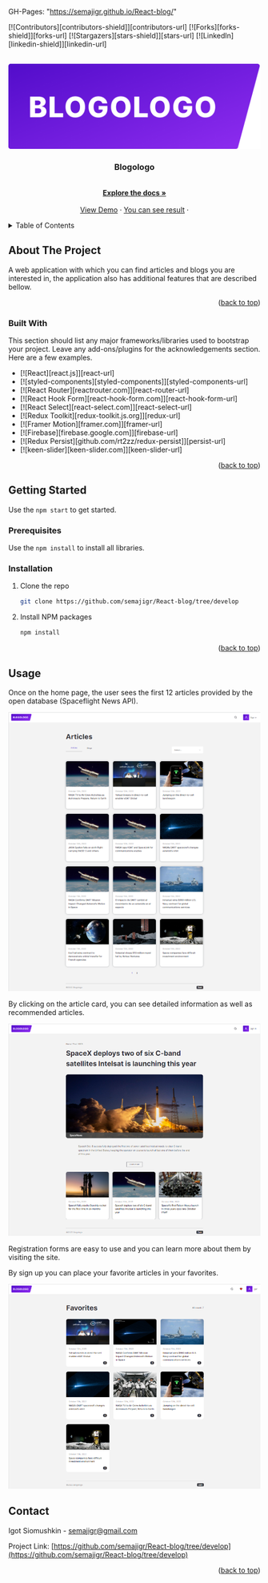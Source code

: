 GH-Pages: "https://semajigr.github.io/React-blog/"

[![Contributors][contributors-shield]][contributors-url]
[![Forks][forks-shield]][forks-url]
[![Stargazers][stars-shield]][stars-url]
[![LinkedIn][linkedin-shield]][linkedin-url]

<a name="readme-top"></a>

<a name="readme-top"></a>

<br />
<div align="center">
  <a href="https://github.com/semajigr/React-blog/tree/develop">
    <img src="images/logo.png" alt="Logo" >
  </a>

  <h3 align="center">Blogologo</h3>

  <p align="center">
       <br />
    <a href="https://github.com/semajigr/React-blog/tree/develop"><strong>Explore the docs »</strong></a>
    <br />
    <br />
    <a href="https://github.com/semajigr/React-blog/tree/develop">View Demo</a>
    ·
    <a href="https://semajigr.github.io/React-blog/">You can see result</a>
    ·

  </p>
</div>

<details>
  <summary>Table of Contents</summary>
  <ol>
    <li>
      <a href="#about-the-project">About The Project</a>
      <ul>
        <li><a href="#built-with">Built With</a></li>
      </ul>
    </li>
    <li>
      <a href="#getting-started">Getting Started</a>
      <ul>
        <li><a href="#prerequisites">Prerequisites</a></li>
        <li><a href="#installation">Installation</a></li>
      </ul>
    </li>
    <li><a href="#usage">Usage</a></li>
    <li><a href="#contact">Contact</a></li>
  </ol>
</details>

## About The Project

A web application with which you can find articles and blogs you are interested in, the application also has additional features that are described bellow.

<p align="right">(<a href="#readme-top">back to top</a>)</p>

### Built With

This section should list any major frameworks/libraries used to bootstrap your project. Leave any add-ons/plugins for the acknowledgements section. Here are a few examples.

- [![React][react.js]][react-url]
- [![styled-components][styled-components]][styled-components-url]
- [![React Router][reactrouter.com]][react-router-url]
- [![React Hook Form][react-hook-form.com]][react-hook-form-url]
- [![React Select][react-select.com]][react-select-url]
- [![Redux Toolkit][redux-toolkit.js.org]][redux-url]
- [![Framer Motion][framer.com]][framer-url]
- [![Firebase][firebase.google.com]][firebase-url]
- [![Redux Persist][github.com/rt2zz/redux-persist]][persist-url]
- [![keen-slider][keen-slider.com]][keen-slider-url]

<p align="right">(<a href="#readme-top">back to top</a>)</p>

## Getting Started

Use the `npm start` to get started.

### Prerequisites

Use the `npm install` to install all libraries.

### Installation

1. Clone the repo
   ```sh
   git clone https://github.com/semajigr/React-blog/tree/develop
   ```
2. Install NPM packages
   ```sh
   npm install
   ```
   <p align="right">(<a href="#readme-top">back to top</a>)</p>

## Usage

Once on the home page, the user sees the first 12 articles provided by the open database (Spaceflight News API).

<img src="images/home.png" alt="Home Page">

By clicking on the article card, you can see detailed information as well as recommended articles.

<img src="images/details.png" alt="Details Page">

Registration forms are easy to use and you can learn more about them by visiting the site.

By sign up you can place your favorite articles in your favorites.

<img src="images/favorites.png" alt="Favorites Page">

## Contact

Igot Siomushkin - [semajigr@gmail.com](email)

Project Link: [https://github.com/semajigr/React-blog/tree/develop](https://github.com/semajigr/React-blog/tree/develop)

<p align="right">(<a href="#readme-top">back to top</a>)</p>
